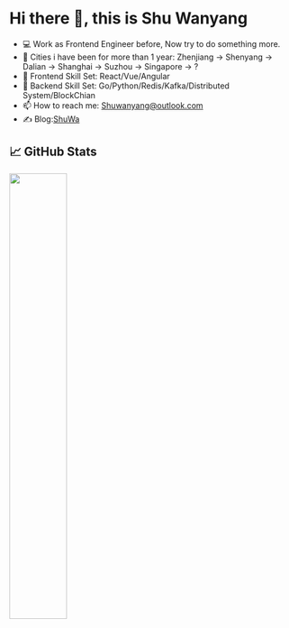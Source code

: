 # Hi there 👋, this is Shu Wanyang
- 💻 Work as Frontend Engineer before, Now try to do something more.
- 🏢 Cities i have been for more than 1 year: Zhenjiang -> Shenyang -> Dalian -> Shanghai -> Suzhou -> Singapore -> ?
- 🌱 Frontend Skill Set: React/Vue/Angular
- 🔭 Backend Skill Set: Go/Python/Redis/Kafka/Distributed System/BlockChian
- 📫 How to reach me: Shuwanyang@outlook.com
- ✍️ Blog:[ShuWa](https://shuwa-9775.xlog.app/)

## &#x1f4c8; GitHub Stats

<a href="https://github.com/luqinwen">
    <img align="left" width="45%" src="https://github-readme-stats.vercel.app/api?username=Shonsama&theme=nightowl&show_icons=true" />
</a>

